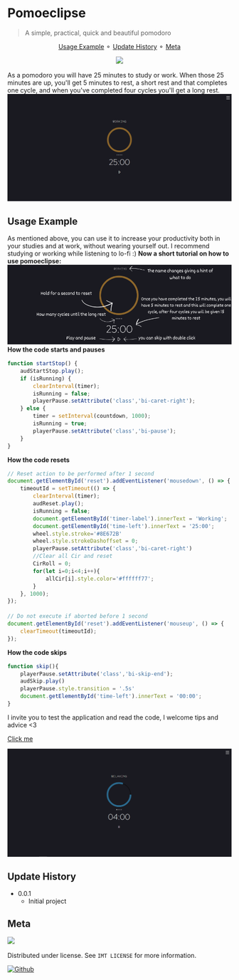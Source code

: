 # Pomoeclipse
> A simple, practical, quick and beautiful pomodoro 

<p align="center">
    <a href="#Usage-Example"> Usage Example</a> ⚬
    <a href="#Update-History"> Update History</a> ⚬
    <a href="#Meta"> Meta</a>
</p>

<div align="center"> <!--Icon-->
   <img width="100px" src="https://github.com/FelixClone/pomoeclipse/assets/85363903/19331eb5-1406-4d0c-92ed-e27b35bc6755">
</div>

As a pomodoro you will have 25 minutes to study or work. When those 25 minutes are up, you'll get 5 minutes to rest, a short rest and that completes one cycle, and when you've completed four cycles you'll get a long rest.
![image](img/screenshot-pomoeclipse.png)
## Usage Example
As mentioned above, you can use it to increase your productivity both in your studies and at work, without wearing yourself out.
I recommend studying or working while listening to lo-fi :)
**Now a short tutorial on how to use pomoeclipse:**
![image](img/tutorial.png)
**How the code starts and pauses**
```js
function startStop() {
    audStartStop.play();
    if (isRunning) {
        clearInterval(timer);
        isRunning = false;
        playerPause.setAttribute('class','bi-caret-right');
    } else {
        timer = setInterval(countdown, 1000);
        isRunning = true;
        playerPause.setAttribute('class','bi-pause');
    }    
}
```
**How the code resets**
```js
// Reset action to be performed after 1 second
document.getElementById('reset').addEventListener('mousedown', () => {
    timeoutId = setTimeout(() => {
        clearInterval(timer);
        audReset.play();
        isRunning = false;
        document.getElementById('timer-label').innerText = 'Working';
        document.getElementById('time-left').innerText = '25:00';
        wheel.style.stroke='#8E672B'
        wheel.style.strokeDashoffset = 0;
        playerPause.setAttribute('class','bi-caret-right')
        //Clear all Cir and reset
        CirRoll = 0;
        for(let i=0;i<4;i++){
            allCir[i].style.color='#ffffff77';
        }
    }, 1000);
});

// Do not execute if aborted before 1 second
document.getElementById('reset').addEventListener('mouseup', () => {
    clearTimeout(timeoutId);
});
```
**How the code skips**
```js
function skip(){
    playerPause.setAttribute('class','bi-skip-end');
    audSkip.play()
    playerPause.style.transition = '.5s'
    document.getElementById('time-left').innerText = '00:00';
}
```
I invite you to test the application and read the code, I welcome tips and advice <3

[Click me](felixclone.github.io/pomoeclipse/)

![image](img/screenshot-pomoeclipse-long-rest.png)

## Update History
* 0.0.1
    * Initial project


## Meta

<a href="mailto:contato.valtsdigital@protonmail.com?subject=Pomoeclipse&body=Hello i wanna talk about pomoeclipse"> <img width="140" src="https://img.shields.io/badge/ProtonMail-8B89CC?style=for-the-badge&logo=protonmail&logoColor=white"> </a>

Distributed under license. See `IMT LICENSE` for more information.

<a href="https://github.com/FelixClone"> <img width="90" src="https://img.shields.io/badge/github-%23121011.svg?style=for-the-badge&logo=github&logoColor=white" alt="Github"> </a>